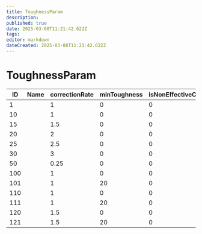```yaml
---
title: ToughnessParam
description: 
published: true
date: 2025-03-08T11:21:42.622Z
tags: 
editor: markdown
dateCreated: 2025-03-08T11:21:42.622Z
---
```


# ToughnessParam
|ID |Name|correctionRate|minToughness|isNonEffectiveCorrectionForMin|pad2|spEffectId|pad1                                                                                                                                    |
|---|-|----|--|-|-|----|----------------------------------------------------------------------------------------------------------------------------------------|
|1  | |1   |0 |0|0|-1  |[0&#124;0&#124;0&#124;0&#124;0&#124;0&#124;0&#124;0&#124;0&#124;0&#124;0&#124;0&#124;0&#124;0&#124;0&#124;0&#124;0&#124;0&#124;0&#124;0]|
10 | |1   |0 |0|0|6350|[0&#124;0&#124;0&#124;0&#124;0&#124;0&#124;0&#124;0&#124;0&#124;0&#124;0&#124;0&#124;0&#124;0&#124;0&#124;0&#124;0&#124;0&#124;0&#124;0]|
15 | |1.5 |0 |0|0|6351|[0&#124;0&#124;0&#124;0&#124;0&#124;0&#124;0&#124;0&#124;0&#124;0&#124;0&#124;0&#124;0&#124;0&#124;0&#124;0&#124;0&#124;0&#124;0&#124;0]|
20 | |2   |0 |0|0|6352|[0&#124;0&#124;0&#124;0&#124;0&#124;0&#124;0&#124;0&#124;0&#124;0&#124;0&#124;0&#124;0&#124;0&#124;0&#124;0&#124;0&#124;0&#124;0&#124;0]|
25 | |2.5 |0 |0|0|6353|[0&#124;0&#124;0&#124;0&#124;0&#124;0&#124;0&#124;0&#124;0&#124;0&#124;0&#124;0&#124;0&#124;0&#124;0&#124;0&#124;0&#124;0&#124;0&#124;0]|
30 | |3   |0 |0|0|6354|[0&#124;0&#124;0&#124;0&#124;0&#124;0&#124;0&#124;0&#124;0&#124;0&#124;0&#124;0&#124;0&#124;0&#124;0&#124;0&#124;0&#124;0&#124;0&#124;0]|
50 | |0.25|0 |0|0|6360|[0&#124;0&#124;0&#124;0&#124;0&#124;0&#124;0&#124;0&#124;0&#124;0&#124;0&#124;0&#124;0&#124;0&#124;0&#124;0&#124;0&#124;0&#124;0&#124;0]|
100| |1   |0 |0|0|6352|[0&#124;0&#124;0&#124;0&#124;0&#124;0&#124;0&#124;0&#124;0&#124;0&#124;0&#124;0&#124;0&#124;0&#124;0&#124;0&#124;0&#124;0&#124;0&#124;0]|
101| |1   |20|0|0|6352|[0&#124;0&#124;0&#124;0&#124;0&#124;0&#124;0&#124;0&#124;0&#124;0&#124;0&#124;0&#124;0&#124;0&#124;0&#124;0&#124;0&#124;0&#124;0&#124;0]|
110| |1   |0 |0|0|6352|[0&#124;0&#124;0&#124;0&#124;0&#124;0&#124;0&#124;0&#124;0&#124;0&#124;0&#124;0&#124;0&#124;0&#124;0&#124;0&#124;0&#124;0&#124;0&#124;0]|
111| |1   |20|0|0|6352|[0&#124;0&#124;0&#124;0&#124;0&#124;0&#124;0&#124;0&#124;0&#124;0&#124;0&#124;0&#124;0&#124;0&#124;0&#124;0&#124;0&#124;0&#124;0&#124;0]|
120| |1.5 |0 |0|0|6353|[0&#124;0&#124;0&#124;0&#124;0&#124;0&#124;0&#124;0&#124;0&#124;0&#124;0&#124;0&#124;0&#124;0&#124;0&#124;0&#124;0&#124;0&#124;0&#124;0]|
121| |1.5 |20|0|0|6353|[0&#124;0&#124;0&#124;0&#124;0&#124;0&#124;0&#124;0&#124;0&#124;0&#124;0&#124;0&#124;0&#124;0&#124;0&#124;0&#124;0&#124;0&#124;0&#124;0]|

